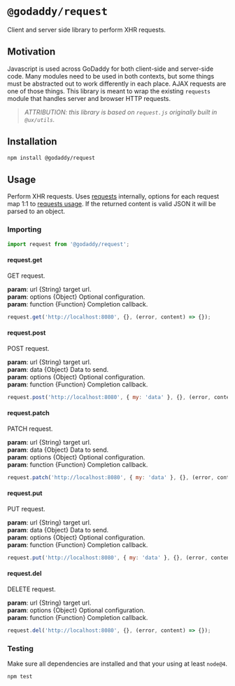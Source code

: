 # `@godaddy/request`

Client and server side library to perform XHR requests.

## Motivation

Javascript is used across GoDaddy for both client-side and server-side code. Many modules need to be used
in both contexts, but some things must be abstracted out to work differently in each place. AJAX requests 
are one of those things. This library is meant to wrap the existing `requests` module that handles server 
and browser HTTP requests.

>_ATTRIBUTION: this library is based on `request.js` originally built in `@ux/utils`._

## Installation

``` bash
npm install @godaddy/request
```

## Usage
Perform XHR requests. Uses [requests](https://github.com/unshiftio/requests) internally,
options for each request map 1:1 to [requests usage](https://github.com/unshiftio/requests#usage).
If the returned content is valid JSON it will be parsed to an object.

### Importing

``` js
import request from '@godaddy/request';
```

#### request.get

GET request.

**param**: url {String} target url.<br>
**param**: options {Object} Optional configuration.<br>
**param**: function {Function} Completion callback.

```js
request.get('http://localhost:8080', {}, (error, content) => {});
```

#### request.post

POST request.

**param**: url {String} target url.<br>
**param**: data {Object} Data to send.<br>
**param**: options {Object} Optional configuration.<br>
**param**: function {Function} Completion callback.

```js
request.post('http://localhost:8080', { my: 'data' }, {}, (error, content) => {});
```

#### request.patch

PATCH request.

**param**: url {String} target url.<br>
**param**: data {Object} Data to send.<br>
**param**: options {Object} Optional configuration.<br>
**param**: function {Function} Completion callback.

```js
request.patch('http://localhost:8080', { my: 'data' }, {}, (error, content) => {});
```

#### request.put

PUT request.

**param**: url {String} target url.<br>
**param**: data {Object} Data to send.<br>
**param**: options {Object} Optional configuration.<br>
**param**: function {Function} Completion callback.

```js
request.put('http://localhost:8080', { my: 'data' }, {}, (error, content) => {});
```

#### request.del

DELETE request.

**param**: url {String} target url.<br>
**param**: options {Object} Optional configuration.<br>
**param**: function {Function} Completion callback.

```js
request.del('http://localhost:8080', {}, (error, content) => {});
```

### Testing

Make sure all dependencies are installed and that your using at least `node@4`.

```bash
npm test
```
